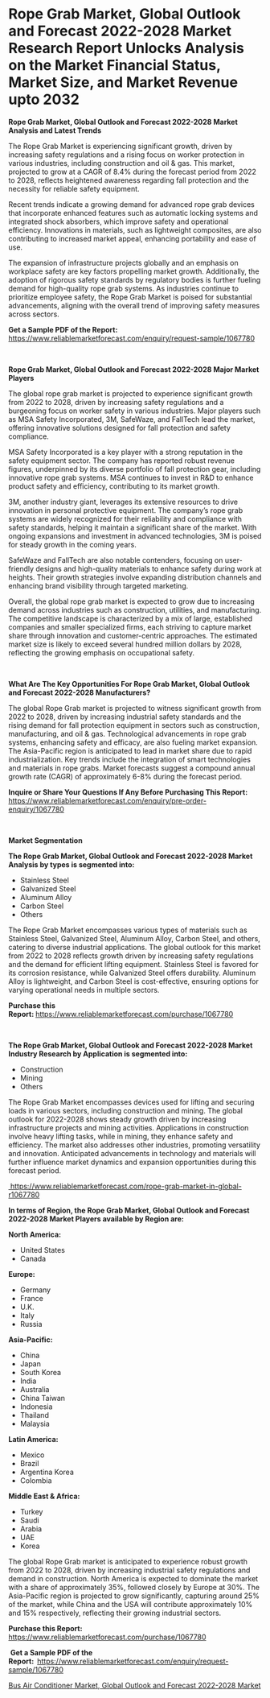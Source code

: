 <p><h1>Rope Grab Market, Global Outlook and Forecast 2022-2028 Market Research Report Unlocks Analysis on the Market Financial Status, Market Size, and Market Revenue upto 2032</h1></p><p><strong>Rope Grab Market, Global Outlook and Forecast 2022-2028 Market Analysis and Latest Trends</strong></p>
<p><p>The Rope Grab Market is experiencing significant growth, driven by increasing safety regulations and a rising focus on worker protection in various industries, including construction and oil & gas. This market, projected to grow at a CAGR of 8.4% during the forecast period from 2022 to 2028, reflects heightened awareness regarding fall protection and the necessity for reliable safety equipment.</p><p>Recent trends indicate a growing demand for advanced rope grab devices that incorporate enhanced features such as automatic locking systems and integrated shock absorbers, which improve safety and operational efficiency. Innovations in materials, such as lightweight composites, are also contributing to increased market appeal, enhancing portability and ease of use.</p><p>The expansion of infrastructure projects globally and an emphasis on workplace safety are key factors propelling market growth. Additionally, the adoption of rigorous safety standards by regulatory bodies is further fueling demand for high-quality rope grab systems. As industries continue to prioritize employee safety, the Rope Grab Market is poised for substantial advancements, aligning with the overall trend of improving safety measures across sectors.</p></p>
<p><strong>Get a Sample PDF of the Report:&nbsp;</strong> <a href="https://www.reliablemarketforecast.com/enquiry/request-sample/1067780?utm_campaign=3123&utm_medium=2&utm_source=Github&utm_content=ia&utm_term=21032025&utm_id=rope-grab-market-global-outlook-and-forecast-2022-2028">https://www.reliablemarketforecast.com/enquiry/request-sample/1067780</a></p>
<p>&nbsp;</p>
<p><strong>Rope Grab Market, Global Outlook and Forecast 2022-2028 Major Market Players</strong></p>
<p><p>The global rope grab market is projected to experience significant growth from 2022 to 2028, driven by increasing safety regulations and a burgeoning focus on worker safety in various industries. Major players such as MSA Safety Incorporated, 3M, SafeWaze, and FallTech lead the market, offering innovative solutions designed for fall protection and safety compliance.</p><p>MSA Safety Incorporated is a key player with a strong reputation in the safety equipment sector. The company has reported robust revenue figures, underpinned by its diverse portfolio of fall protection gear, including innovative rope grab systems. MSA continues to invest in R&D to enhance product safety and efficiency, contributing to its market growth.</p><p>3M, another industry giant, leverages its extensive resources to drive innovation in personal protective equipment. The company’s rope grab systems are widely recognized for their reliability and compliance with safety standards, helping it maintain a significant share of the market. With ongoing expansions and investment in advanced technologies, 3M is poised for steady growth in the coming years.</p><p>SafeWaze and FallTech are also notable contenders, focusing on user-friendly designs and high-quality materials to enhance safety during work at heights. Their growth strategies involve expanding distribution channels and enhancing brand visibility through targeted marketing.</p><p>Overall, the global rope grab market is expected to grow due to increasing demand across industries such as construction, utilities, and manufacturing. The competitive landscape is characterized by a mix of large, established companies and smaller specialized firms, each striving to capture market share through innovation and customer-centric approaches. The estimated market size is likely to exceed several hundred million dollars by 2028, reflecting the growing emphasis on occupational safety.</p></p>
<p>&nbsp;</p>
<p><strong>What Are The Key Opportunities For Rope Grab Market, Global Outlook and Forecast 2022-2028 Manufacturers?</strong></p>
<p><p>The global Rope Grab market is projected to witness significant growth from 2022 to 2028, driven by increasing industrial safety standards and the rising demand for fall protection equipment in sectors such as construction, manufacturing, and oil & gas. Technological advancements in rope grab systems, enhancing safety and efficacy, are also fueling market expansion. The Asia-Pacific region is anticipated to lead in market share due to rapid industrialization. Key trends include the integration of smart technologies and materials in rope grabs. Market forecasts suggest a compound annual growth rate (CAGR) of approximately 6-8% during the forecast period.</p></p>
<p><strong>Inquire or Share Your Questions If Any Before Purchasing This Report:</strong> <a href="https://www.reliablemarketforecast.com/enquiry/pre-order-enquiry/1067780?utm_campaign=3123&utm_medium=2&utm_source=Github&utm_content=ia&utm_term=21032025&utm_id=rope-grab-market-global-outlook-and-forecast-2022-2028">https://www.reliablemarketforecast.com/enquiry/pre-order-enquiry/1067780</a></p>
<p>&nbsp;</p>
<p><strong>Market Segmentation</strong></p>
<p><strong>The Rope Grab Market, Global Outlook and Forecast 2022-2028 Market Analysis by types is segmented into:</strong></p>
<p><ul><li>Stainless Steel</li><li>Galvanized Steel</li><li>Aluminum Alloy</li><li>Carbon Steel</li><li>Others</li></ul></p>
<p><p>The Rope Grab Market encompasses various types of materials such as Stainless Steel, Galvanized Steel, Aluminum Alloy, Carbon Steel, and others, catering to diverse industrial applications. The global outlook for this market from 2022 to 2028 reflects growth driven by increasing safety regulations and the demand for efficient lifting equipment. Stainless Steel is favored for its corrosion resistance, while Galvanized Steel offers durability. Aluminum Alloy is lightweight, and Carbon Steel is cost-effective, ensuring options for varying operational needs in multiple sectors.</p></p>
<p><strong>Purchase this Report:&nbsp;</strong><a href="https://www.reliablemarketforecast.com/purchase/1067780?utm_campaign=3123&utm_medium=2&utm_source=Github&utm_content=ia&utm_term=21032025&utm_id=rope-grab-market-global-outlook-and-forecast-2022-2028">https://www.reliablemarketforecast.com/purchase/1067780</a></p>
<p>&nbsp;</p>
<p><strong>The Rope Grab Market, Global Outlook and Forecast 2022-2028 Market Industry Research by Application is segmented into:</strong></p>
<p><ul><li>Construction</li><li>Mining</li><li>Others</li></ul></p>
<p><p>The Rope Grab Market encompasses devices used for lifting and securing loads in various sectors, including construction and mining. The global outlook for 2022-2028 shows steady growth driven by increasing infrastructure projects and mining activities. Applications in construction involve heavy lifting tasks, while in mining, they enhance safety and efficiency. The market also addresses other industries, promoting versatility and innovation. Anticipated advancements in technology and materials will further influence market dynamics and expansion opportunities during this forecast period.</p></p>
<p><a href="https://www.reliablemarketforecast.com/rope-grab-market-in-global-r1067780?utm_campaign=3123&utm_medium=2&utm_source=Github&utm_content=ia&utm_term=21032025&utm_id=rope-grab-market-global-outlook-and-forecast-2022-2028">&nbsp;https://www.reliablemarketforecast.com/rope-grab-market-in-global-r1067780</a></p>
<p><strong>In terms of Region, the Rope Grab Market, Global Outlook and Forecast 2022-2028 Market Players available by Region are:</strong></p>
<p>
    <p> <strong> North America: </strong>
        <ul>
            <li>United States</li>
            <li>Canada</li>
        </ul>
        </p> 
    <p> <strong> Europe: </strong>
        <ul>
            <li>Germany</li>
            <li>France</li>
            <li>U.K.</li>
            <li>Italy</li>
            <li>Russia</li>
        </ul>
        </p> 
    <p> <strong> Asia-Pacific: </strong>
        <ul>
            <li>China</li>
            <li>Japan</li>
            <li>South Korea</li>
            <li>India</li>
            <li>Australia</li>
            <li>China Taiwan</li>
            <li>Indonesia</li>
            <li>Thailand</li>
            <li>Malaysia</li>
        </ul>
        </p> 
    <p> <strong> Latin America: </strong>
        <ul>
            <li>Mexico</li>
            <li>Brazil</li>
            <li>Argentina Korea</li>
            <li>Colombia</li>
        </ul>
        </p> 
    <p> <strong> Middle East & Africa: </strong>
        <ul>
            <li>Turkey</li>
            <li>Saudi</li>
            <li>Arabia</li>
            <li>UAE</li>
            <li>Korea</li>
        </ul>
    </p>
    </p>
<p><p>The global Rope Grab market is anticipated to experience robust growth from 2022 to 2028, driven by increasing industrial safety regulations and demand in construction. North America is expected to dominate the market with a share of approximately 35%, followed closely by Europe at 30%. The Asia-Pacific region is projected to grow significantly, capturing around 25% of the market, while China and the USA will contribute approximately 10% and 15% respectively, reflecting their growing industrial sectors.</p></p>
<p><strong>Purchase this Report: </strong><a href="https://www.reliablemarketforecast.com/purchase/1067780?utm_campaign=3123&utm_medium=2&utm_source=Github&utm_content=ia&utm_term=21032025&utm_id=rope-grab-market-global-outlook-and-forecast-2022-2028">https://www.reliablemarketforecast.com/purchase/1067780</a></p>
<p>&nbsp;<strong>Get a Sample PDF of the Report:&nbsp;&nbsp;</strong><a href="https://www.reliablemarketforecast.com/enquiry/request-sample/1067780?utm_campaign=3123&utm_medium=2&utm_source=Github&utm_content=ia&utm_term=21032025&utm_id=rope-grab-market-global-outlook-and-forecast-2022-2028">https://www.reliablemarketforecast.com/enquiry/request-sample/1067780</a></p>
<p><strong></strong></p>
<p><p><a href="https://github.com/spoorsusama/Market-Research-Report-List-1/blob/main/bus-air-conditioner-market-global-outlook-and-forecast-2022-2028-market.md?utm_campaign=3123&utm_medium=2&utm_source=Github&utm_content=ia&utm_term=21032025&utm_id=rope-grab-market-global-outlook-and-forecast-2022-2028">Bus Air Conditioner Market, Global Outlook and Forecast 2022-2028 Market</a></p></p>